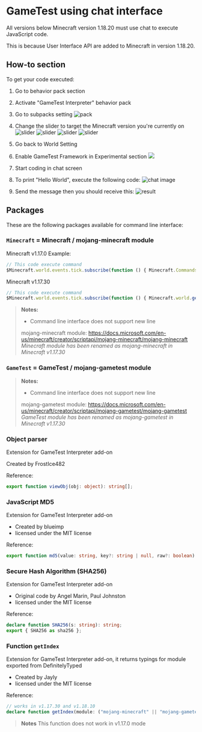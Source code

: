# GameTest using chat interface

All versions below Minecraft version 1.18.20 must use chat to execute JavaScript code.

This is because User Interface API are added to Minecraft in version 1.18.20.

## How-to section
To get your code executed:
1. Go to behavior pack section

2. Activate "GameTest Interpreter" behavior pack

3. Go to subpacks setting
![pack](https://media.discordapp.net/attachments/867015810312962063/963390578706489394/unknown.png)

4. Change the slider to target the Minecraft version you're currently on
![slider](https://media.discordapp.net/attachments/867015810312962063/963390735204376647/unknown.png)
![slider](https://media.discordapp.net/attachments/867015810312962063/963390835448250438/unknown.png)
![slider](https://media.discordapp.net/attachments/867015810312962063/963390908533973002/unknown.png)
![slider](https://media.discordapp.net/attachments/867015810312962063/963390971226259486/unknown.png)

5. Go back to World Setting

6. Enable GameTest Framework in Experimental section
![](https://api.mcpedl.com/storage/submissions/147180/images/gametest-interpeter_10.png)

7. Start coding in chat screen

8. To print "Hello World", execute the following code:
![chat image](https://media.discordapp.net/attachments/867015810312962063/963389507225387008/unknown.png)

9. Send the message then you should receive this:
![result](https://media.discordapp.net/attachments/867015810312962063/963389922906103859/unknown.png)

## Packages
These are the following packages available for command line interface:

### `Minecraft` = Minecraft / mojang-minecraft module
Minecraft v1.17.0 Example:
```js
// This code execute command
$Minecraft.world.events.tick.subscribe(function () { Minecraft.Commands.run("say never gonna give you up") })
```
Minecraft v1.17.30
```js
// This code execute command
$Minecraft.world.events.tick.subscribe(function () { Minecraft.world.getDimension("overworld").runCommand("say never gonna let you down") })
```
> **Notes:**
> - Command line interface does not support new line
> 
> mojang-minecraft module: https://docs.microsoft.com/en-us/minecraft/creator/scriptapi/mojang-minecraft/mojang-minecraft
> *Minecraft module has been renamed as mojang-minecraft in Minecraft v1.17.30*

### `GameTest` = GameTest / mojang-gametest module

> **Notes:**
> - Command line interface does not support new line
> 
> mojang-gametest module: https://docs.microsoft.com/en-us/minecraft/creator/scriptapi/mojang-gametest/mojang-gametest
> *GameTest module has been renamed as mojang-gametest in Minecraft v1.17.30*

### Object parser
Extension for GameTest Interpreter add-on

Created by FrostIce482

Reference:
```ts
export function viewObj(obj: object): string[];
```

### JavaScript MD5
Extension for GameTest Interpreter add-on

- Created by blueimp
- licensed under the MIT license

Reference:
```ts
export function md5(value: string, key?: string | null, raw?: boolean): string;
```

### Secure Hash Algorithm (SHA256)
Extension for GameTest Interpreter add-on

- Original code by Angel Marin, Paul Johnston
- licensed under the MIT license

Reference:
```ts
declare function SHA256(s: string): string;
export { SHA256 as sha256 };
```

### Function `getIndex`
Extension for GameTest Interpreter add-on, it returns typings for module exported from DefinitelyTyped

- Created by Jayly
- licensed under the MIT license

Reference:
```ts
// works in v1.17.30 and v1.18.10
declare function getIndex(module: ("mojang-minecraft" || "mojang-gametest")): string;
```

> **Notes**
> This function does not work in v1.17.0 mode